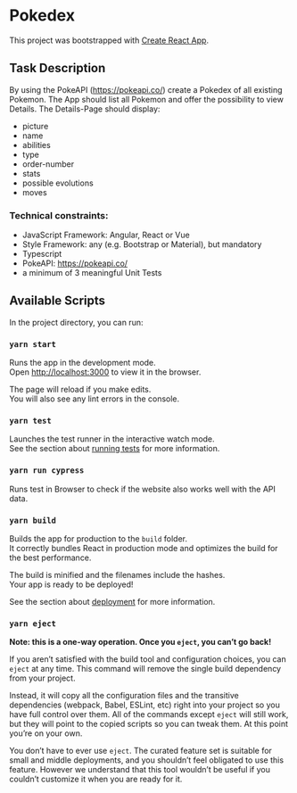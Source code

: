 # Pokedex

This project was bootstrapped with [Create React App](https://github.com/facebook/create-react-app).

## Task Description
By using the PokeAPI (https://pokeapi.co/) create a Pokedex of all existing Pokemon. The App should list all Pokemon and offer the possibility to view Details.
The Details-Page should display:

* picture
* name
* abilities
* type
* order-number
* stats
* possible evolutions
* moves

### Technical constraints:

* JavaScript Framework: Angular, React or Vue
* Style Framework: any (e.g. Bootstrap or Material), but mandatory
* Typescript
* PokeAPI: https://pokeapi.co/
* a minimum of 3 meaningful Unit Tests

## Available Scripts

In the project directory, you can run:

### `yarn start`

Runs the app in the development mode.\
Open [http://localhost:3000](http://localhost:3000) to view it in the browser.

The page will reload if you make edits.\
You will also see any lint errors in the console.

### `yarn test`

Launches the test runner in the interactive watch mode.\
See the section about [running tests](https://facebook.github.io/create-react-app/docs/running-tests) for more information.

### `yarn run cypress`

Runs test in Browser to check if the website also works well with the API data.

### `yarn build`

Builds the app for production to the `build` folder.\
It correctly bundles React in production mode and optimizes the build for the best performance.

The build is minified and the filenames include the hashes.\
Your app is ready to be deployed!

See the section about [deployment](https://facebook.github.io/create-react-app/docs/deployment) for more information.

### `yarn eject`

**Note: this is a one-way operation. Once you `eject`, you can’t go back!**

If you aren’t satisfied with the build tool and configuration choices, you can `eject` at any time. This command will remove the single build dependency from your project.

Instead, it will copy all the configuration files and the transitive dependencies (webpack, Babel, ESLint, etc) right into your project so you have full control over them. All of the commands except `eject` will still work, but they will point to the copied scripts so you can tweak them. At this point you’re on your own.

You don’t have to ever use `eject`. The curated feature set is suitable for small and middle deployments, and you shouldn’t feel obligated to use this feature. However we understand that this tool wouldn’t be useful if you couldn’t customize it when you are ready for it.
